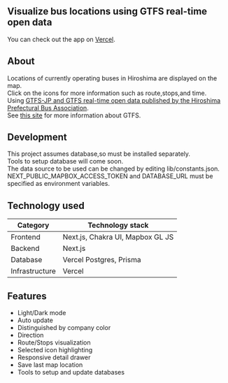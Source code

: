 ## Visualize bus locations using GTFS real-time open data

You can check out the app on [Vercel](https://hiroshima-bus-monitor.vercel.app/).

## About

Locations of currently operating buses in Hiroshima are displayed on the map.  
Click on the icons for more information such as route,stops,and time.  
Using [GTFS-JP and GTFS real-time open data published by the Hiroshima Prefectural Bus Association](https://www.bus-kyo.or.jp/gtfs-open-data).  
See [this site](https://developers.google.com/transit) for more information about GTFS.

## Development

This project assumes database,so must be installed separately.  
Tools to setup database will come soon.  
The data source to be used can be changed by editing lib/constants.json.  
NEXT_PUBLIC_MAPBOX_ACCESS_TOKEN and DATABASE_URL must be specified as environment variables.

## Technology used

| Category       | Technology stack                 |
| -------------- | -------------------------------- |
| Frontend       | Next.js, Chakra UI, Mapbox GL JS |
| Backend        | Next.js                          |
| Database       | Vercel Postgres, Prisma          |
| Infrastructure | Vercel                           |

## Features

- Light/Dark mode
- Auto update
- Distinguished by company color
- Direction
- Route/Stops visualization
- Selected icon highlighting
- Responsive detail drawer
- Save last map location
- Tools to setup and update databases

